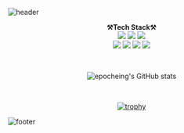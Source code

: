 ![header](https://capsule-render.vercel.app/api?type=waving&color=a3cca2&height=250&section=header&text=Inuk%20Song&fontSize=80&animation=fadeIn&fontAlignY=45)


<p align="center" display="inline-block">
  <Strong>⚒️Tech Stack⚒️</Strong><br>
  <img src="https://img.shields.io/badge/Python-3776AB.svg?&style=for-the-badge&logo=Python&logoColor=black">
  <img src="https://img.shields.io/badge/R-276DC3.svg?&style=for-the-badge&logo=R&logoColor=black">
  <img src="https://img.shields.io/badge/MySQL-4479A1.svg?&style=for-the-badge&logo=MySQL&logoColor=black"><br>
  <img src="https://img.shields.io/badge/Linux-FCC624.svg?&style=for-the-badge&logo=Linux&logoColor=black">
  <img src="https://img.shields.io/badge/Git-F05032.svg?&style=for-the-badge&logo=Git&logoColor=black">
  <img src="https://img.shields.io/badge/Docker-2496ED.svg?&style=for-the-badge&logo=Docker&logoColor=black">
  <img src="https://img.shields.io/badge/Tableau-E97627.svg?&style=for-the-badge&logo=Tableau&logoColor=black">

</p>

</br>

<div align="center">

![epocheing's GitHub stats](https://github-readme-stats.vercel.app/api?username=epocheing&show_icons=true&theme=swift)

</br>

[![trophy](https://github-profile-trophy.vercel.app/?username=epocheing&row=1)](https://github.com/ryo-ma/github-profile-trophy)

</div>

![footer](https://capsule-render.vercel.app/api?type=waving&section=footer&color=a3cca2)
